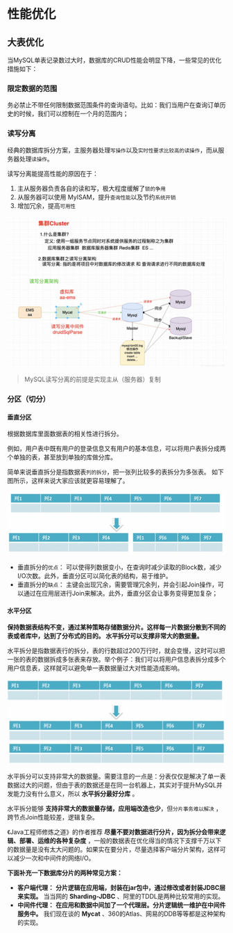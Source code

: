 # 性能优化

## 大表优化

当MySQL单表记录数过大时，数据库的CRUD性能会明显下降，一些常见的优化措施如下：

### 限定数据的范围

务必禁止不带任何限制数据范围条件的查询语句。比如：我们当用户在查询订单历史的时候，我们可以控制在一个月的范围内；



### 读写分离

经典的数据库拆分方案，主服务器处理`写操作`以及`实时性要求比较高的读操作`，而从服务器处理`读操作`。

读写分离能提高性能的原因在于：

1. 主从服务器负责各自的读和写，极大程度缓解了`锁的争用`
2. 从服务器可以使用 MyISAM，提升`查询性能`以及节约`系统开销`
3. 增加冗余，提高`可用性`

![在这里插入图片描述](images/2020102113240375.jpg)

>MySQL读写分离的前提是实现主从（服务器）复制

### 分区（切分）

#### 垂直分区

根据数据库里面数据表的相关性进行拆分。

例如，用户表中既有用户的登录信息又有用户的基本信息，可以将用户表拆分成两个单独的表，甚至放到单独的库做分库。

简单来说垂直拆分是指数据表`列的拆分`，把一张列比较多的表拆分为多张表。 如下图所示，这样来说大家应该就更容易理解了。

 ![数据库垂直分区](%E6%95%B0%E6%8D%AE%E5%BA%93%E5%9E%82%E7%9B%B4%E5%88%86%E5%8C%BA.png)

- 垂直拆分的`优点`： 可以使得列数据变小，在查询时减少读取的Block数，减少I/O次数。此外，垂直分区可以简化表的结构，易于维护。
- 垂直拆分的`缺点`： 主键会出现冗余，需要管理冗余列，并会引起Join操作，可以通过在应用层进行Join来解决。此外，垂直分区会让事务变得更加复杂；

#### 水平分区

**保持数据表结构不变，通过某种策略存储数据分片。这样每一片数据分散到不同的表或者库中，达到了分布式的目的。 水平拆分可以支撑非常大的数据量。**

水平拆分是指数据表行的拆分，表的行数超过200万行时，就会变慢，这时可以把一张的表的数据拆成多张表来存放。举个例子：我们可以将用户信息表拆分成多个用户信息表，这样就可以避免单一表数据量过大对性能造成影响。

![数据库水平拆分](%E6%95%B0%E6%8D%AE%E5%BA%93%E6%B0%B4%E5%B9%B3%E6%8B%86%E5%88%86.png)

水平拆分可以支持非常大的数据量。需要注意的一点是：分表仅仅是解决了单一表数据过大的问题，但由于表的数据还是在同一台机器上，其实对于提升MySQL并发能力没有什么意义，所以 **水平拆分最好分库** 。

水平拆分能够 **支持非常大的数据量存储，应用端改造也少**，但`分片事务难以解决` ，跨节点Join性能较差，逻辑复杂。

《Java工程师修炼之道》的作者推荐 **尽量不要对数据进行分片，因为拆分会带来逻辑、部署、运维的各种复杂度** ，一般的数据表在优化得当的情况下支撑千万以下的数据量是没有太大问题的。如果实在要分片，尽量选择客户端分片架构，这样可以减少一次和中间件的网络I/O。

**下面补充一下数据库分片的两种常见方案：**

- **客户端代理：** **分片逻辑在应用端，封装在jar包中，通过修改或者封装JDBC层来实现。** 当当网的 **Sharding-JDBC** 、阿里的TDDL是两种比较常用的实现。
- **中间件代理：** **在应用和数据中间加了一个代理层。分片逻辑统一维护在中间件服务中。** 我们现在谈的 **Mycat** 、360的Atlas、网易的DDB等等都是这种架构的实现。

